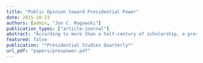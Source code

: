 ```yaml
---
title: "Public Opinion toward Presidential Power"
date: 2015-10-23
authors: [admin, "Jon C. Rogowski"]
publication_types: ["article-journal"]
abstract: "According to more than a half-century of scholarship, a president’s prestige is one of his primary sources of power. In this article, we examine the public’s attitudes toward the levers of presidential power. Using data from a nationally representative survey, we show that respondents who provided higher approval ratings of the president were significantly more supportive of presidential powers. These findings provide striking evidence that views toward executive power are shaped by presidential approval and suggest that popular presidents can use their prestige to expand the scope of powers available to the presidency."
featured: false
publication: "*Presidential Studies Quarterly*"
url_pdf: "papers/prespower.pdf"
---
```


